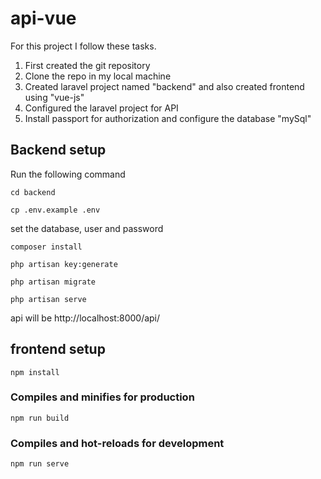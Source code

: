 # api-vue
For this project I follow these tasks.
1. First created the git repository
2. Clone the repo in my local machine
3. Created laravel project named "backend" and also created frontend using "vue-js"
4. Configured the laravel project for API
5. Install passport for authorization and configure the database "mySql"


## Backend setup
Run the following command

```
cd backend
```
```
cp .env.example .env
```

set the database, user and password
```
composer install
```
```
php artisan key:generate
```
```
php artisan migrate
```
```
php artisan serve
```

api will be 
http://localhost:8000/api/

## frontend setup
```
npm install
```

### Compiles and minifies for production
```
npm run build
```

### Compiles and hot-reloads for development
```
npm run serve
```


